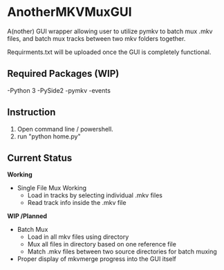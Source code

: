 
# AnotherMKVMuxGUI
A(nother) GUI wrapper allowing user to utilize pymkv to batch mux .mkv files, and batch mux tracks between two mkv folders together. 

Requirments.txt will be uploaded once the GUI is completely functional.

## **Required Packages (WIP)**

-Python 3
-PySide2
-pymkv
-events

## **Instruction**

 1. Open command line / powershell.  
 2. run "python home.py"

## **Current Status**

**Working**
 - Single File Mux Working
	 - Load in tracks by selecting individual .mkv files
	 - Read track info inside the .mkv file

**WIP /Planned**

 - Batch Mux
	 - Load in all mkv files using directory
	 - Mux all files in directory based on one reference file
	 - Match .mkv files between two source directories for batch muxing
- Proper  display of mkvmerge progress into the GUI itself

